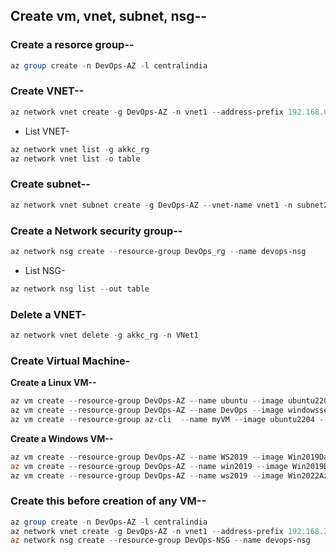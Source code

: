 ## Create vm, vnet, subnet, nsg--

### Create a resorce group--
```powershell
az group create -n DevOps-AZ -l centralindia
```
### Create VNET--
```powershell
az network vnet create -g DevOps-AZ -n vnet1 --address-prefix 192.168.0.0/24 --subnet-name Subnet1 --subnet-prefixes 192.168.0.0/25
 ```
- List VNET-
```powershell
az network vnet list -g akkc_rg
az network vnet list -o table
 ```
### Create subnet--
```powershell
az network vnet subnet create -g DevOps-AZ --vnet-name vnet1 -n subnet2 --address-prefixes 192.168.2.128/25 --network-security-group devops-nsg --route-table MyRouteTable
 ```

### Create a Network security group--
```powershell
az network nsg create --resource-group DevOps_rg --name devops-nsg	
 ```
- List NSG-
```powershell
az network nsg list --out table
 ```
### Delete a VNET-
```powershell
az network vnet delete -g akkc_rg -n VNet1
 ```

### Create Virtual Machine-

 **Create a Linux VM--**
```powershell
az vm create --resource-group DevOps-AZ --name ubuntu --image ubuntu2204 --admin-username ubuntu --generate-ssh-keys
az vm create --resource-group DevOps-AZ --name DevOps --image windowsserver2022 --admin-username devops --admin-password Surveillance1@123 --generate-ssh-keys
az vm create --resource-group az-cli  --name myVM --image ubuntu2204 --public-ip-sku Standard --admin-username azureuser --generate-ssh-keys
```
  **Create a Windows VM--**
 ```powershell
az vm create --resource-group DevOps-AZ --name WS2019 --image Win2019Datacenter --public-ip-sku Standard --admin-username devops --admin-password Surveillance1@123
az vm create --resource-group DevOps-AZ --name win2019 --image Win2019Datacenter --public-ip-sku Standard --admin-username akkc  
az vm create --resource-group DevOps-AZ --name ws2019 --image Win2022AzureEditionCore --public-ip-sku Standard --admin-username akkc
```

### Create this before creation of any VM--
```powershell
az group create -n DevOps-AZ -l centralindia
az network vnet create -g DevOps-AZ -n vnet1 --address-prefix 192.168.2.0/24 --subnet-name Subnet1 --subnet-prefixes 192.168.2.0/25
az network nsg create --resource-group DevOps-NSG --name devops-nsg
```

